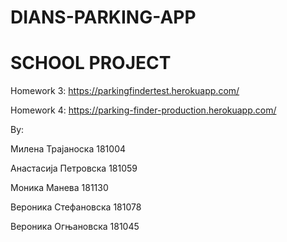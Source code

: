# DIANS-PARKING-APP

# SCHOOL PROJECT

Homework 3:
https://parkingfindertest.herokuapp.com/

Homework 4:
https://parking-finder-production.herokuapp.com/

By:

Милена Трајаноска 181004

Анастасија Петровска 181059

Моника Манева 181130

Вероника Стефановска 181078

Вероника Огњановска 181045
